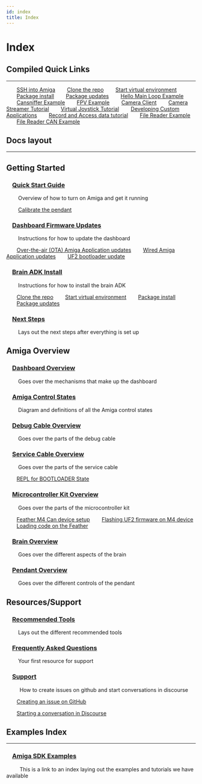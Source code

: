```yaml
---
id: index
title: Index
---
```


# Index

## Compiled Quick Links

---
&nbsp;&nbsp;&nbsp;&nbsp;&nbsp;&nbsp;&nbsp;[SSH into Amiga](/docs/brain/custom-applications.mdx#ssh-configuration)
&nbsp;&nbsp;&nbsp;&nbsp;&nbsp;&nbsp;&nbsp;[Clone the repo](/docs/brain/brain-install.md#clone-the-repo)
&nbsp;&nbsp;&nbsp;&nbsp;&nbsp;&nbsp;&nbsp;[Start virtual environment](/docs/brain/brain-install.md#optional-set-up-virtual-environment)
&nbsp;&nbsp;&nbsp;&nbsp;&nbsp;&nbsp;&nbsp;[Package install](/docs/brain/brain-install.md#package-install)
&nbsp;&nbsp;&nbsp;&nbsp;&nbsp;&nbsp;&nbsp;[Package updates](/docs/brain/brain-install.md#package-updates)
&nbsp;&nbsp;&nbsp;&nbsp;&nbsp;&nbsp;&nbsp;[Hello Main Loop Example](/docs/examples/hello_main_loop/README.md)
&nbsp;&nbsp;&nbsp;&nbsp;&nbsp;&nbsp;&nbsp;[Cansniffer Example](/docs/examples/cansniffer/README.md)
&nbsp;&nbsp;&nbsp;&nbsp;&nbsp;&nbsp;&nbsp;[FPV Example](/docs/examples/FPV/README.mdx)
&nbsp;&nbsp;&nbsp;&nbsp;&nbsp;&nbsp;&nbsp;[Camera Client](/docs/examples/camera_client/README.md)
&nbsp;&nbsp;&nbsp;&nbsp;&nbsp;&nbsp;&nbsp;[Camera Streamer Tutorial](/docs/tutorials/camera_streamer/00_intro.md)
&nbsp;&nbsp;&nbsp;&nbsp;&nbsp;&nbsp;&nbsp;[Virtual Joystick Tutorial](/docs/tutorials/virtual_joystick/00_overview.md)
&nbsp;&nbsp;&nbsp;&nbsp;&nbsp;&nbsp;&nbsp;[Developing Custom Applications](/docs/brain/custom-applications.mdx)
&nbsp;&nbsp;&nbsp;&nbsp;&nbsp;&nbsp;&nbsp;[Record and Access data tutorial](/docs/examples/import_log_file/README.md)
&nbsp;&nbsp;&nbsp;&nbsp;&nbsp;&nbsp;&nbsp;[File Reader Example](/docs/examples/file_reader/README.md)
&nbsp;&nbsp;&nbsp;&nbsp;&nbsp;&nbsp;&nbsp;[File Reader CAN Example](/docs/examples/file_reader_can/README.md)

## Docs layout

---

## Getting Started

### &nbsp;&nbsp;&nbsp;&nbsp;[Quick Start Guide](/docs/amiga_quick_start/amiga-quick-start.md)

&nbsp;&nbsp;&nbsp;&nbsp;&nbsp;&nbsp;&nbsp;&nbsp;Overview of how to turn on Amiga and get it running

&nbsp;&nbsp;&nbsp;&nbsp;&nbsp;&nbsp;&nbsp;
[Calibrate the pendant](/docs/amiga_quick_start/amiga-quick-start.md#calibrate-the-pendant)

### &nbsp;&nbsp;&nbsp;&nbsp;[Dashboard Firmware Updates](/docs/dashboard/fw_updates.md)

&nbsp;&nbsp;&nbsp;&nbsp;&nbsp;&nbsp;&nbsp;&nbsp;Instructions for how to update the dashboard

&nbsp;&nbsp;&nbsp;&nbsp;&nbsp;&nbsp;&nbsp;[Over-the-air (OTA) Amiga Application updates](/docs/dashboard/fw_updates.md#over-the-air-ota-amiga-application-updates)
&nbsp;&nbsp;&nbsp;&nbsp;&nbsp;&nbsp;&nbsp;[Wired Amiga Application updates](/docs/dashboard/fw_updates.md#wired-amiga-application-updates)
&nbsp;&nbsp;&nbsp;&nbsp;&nbsp;&nbsp;&nbsp;[UF2 bootloader update](/docs/dashboard/fw_updates.md#uf2-bootloader-update)

### &nbsp;&nbsp;&nbsp;&nbsp;[Brain ADK Install](/docs/brain/brain-install.md)

&nbsp;&nbsp;&nbsp;&nbsp;&nbsp;&nbsp;&nbsp;&nbsp;Instructions for how to install the brain ADK

&nbsp;&nbsp;&nbsp;&nbsp;&nbsp;&nbsp;&nbsp;[Clone the repo](/docs/brain/brain-install.md#clone-the-repo)
&nbsp;&nbsp;&nbsp;&nbsp;&nbsp;&nbsp;&nbsp;[Start virtual environment](/docs/brain/brain-install.md#optional-set-up-virtual-environment)
&nbsp;&nbsp;&nbsp;&nbsp;&nbsp;&nbsp;&nbsp;[Package install](/docs/brain/brain-install.md#package-install)
&nbsp;&nbsp;&nbsp;&nbsp;&nbsp;&nbsp;&nbsp;[Package updates](/docs/brain/brain-install.md#package-updates)

### &nbsp;&nbsp;&nbsp;&nbsp;[Next Steps](/docs/brain/brain-next-steps.md)

&nbsp;&nbsp;&nbsp;&nbsp;&nbsp;&nbsp;&nbsp;&nbsp;Lays out the next steps after everything is set up

## Amiga Overview

### &nbsp;&nbsp;&nbsp;&nbsp;[Dashboard Overview](/docs/dashboard/README.md)

&nbsp;&nbsp;&nbsp;&nbsp;&nbsp;&nbsp;&nbsp;&nbsp;Goes over the mechanisms that make up the dashboard

### &nbsp;&nbsp;&nbsp;&nbsp;[Amiga Control States](/docs/dashboard/control_states.mdx)

&nbsp;&nbsp;&nbsp;&nbsp;&nbsp;&nbsp;&nbsp;&nbsp;Diagram and definitions of all the Amiga control states

### &nbsp;&nbsp;&nbsp;&nbsp;[Debug Cable Overview](/docs/debug_cable/README.md)

&nbsp;&nbsp;&nbsp;&nbsp;&nbsp;&nbsp;&nbsp;&nbsp;Goes over the parts of the debug cable

### &nbsp;&nbsp;&nbsp;&nbsp;[Service Cable Overview](/docs/debug_cable/service_cable.md)

&nbsp;&nbsp;&nbsp;&nbsp;&nbsp;&nbsp;&nbsp;&nbsp;Goes over the parts of the service cable

&nbsp;&nbsp;&nbsp;&nbsp;&nbsp;&nbsp;&nbsp;[REPL for BOOTLOADER State](/docs/debug_cable/service_cable.md#repl-for-bootloader-state)

### &nbsp;&nbsp;&nbsp;&nbsp;[Microcontroller Kit Overview](/docs/mcu_kit/README.mdx)

&nbsp;&nbsp;&nbsp;&nbsp;&nbsp;&nbsp;&nbsp;&nbsp;Goes over the parts of the microcontroller kit

&nbsp;&nbsp;&nbsp;&nbsp;&nbsp;&nbsp;&nbsp;[Feather M4 Can device setup](/docs/mcu_kit/README.mdx#feather-m4-can-device-setup)
&nbsp;&nbsp;&nbsp;&nbsp;&nbsp;&nbsp;&nbsp;[Flashing UF2 firmware on M4 device](/docs/mcu_kit/README.mdx#flashing-the-uf2-firmware-on-the-m4-device)
&nbsp;&nbsp;&nbsp;&nbsp;&nbsp;&nbsp;&nbsp;[Loading code on the Feather](/docs/mcu_kit/README.mdx#loading-code-on-the-feather)

### &nbsp;&nbsp;&nbsp;&nbsp;[Brain Overview](/docs/brain/README.md)

&nbsp;&nbsp;&nbsp;&nbsp;&nbsp;&nbsp;&nbsp;&nbsp;Goes over the different aspects of the brain

### &nbsp;&nbsp;&nbsp;&nbsp;[Pendant Overview](/docs/pendant/pendant.md)

&nbsp;&nbsp;&nbsp;&nbsp;&nbsp;&nbsp;&nbsp;&nbsp;Goes over the different controls of the pendant

## Resources/Support

### &nbsp;&nbsp;&nbsp;&nbsp;[Recommended Tools](/docs/hardware-tools/recommended_tools.md)

&nbsp;&nbsp;&nbsp;&nbsp;&nbsp;&nbsp;&nbsp;&nbsp;Lays out the different recommended tools

### &nbsp;&nbsp;&nbsp;&nbsp;[Frequently Asked Questions](/docs/reference/faq.md)

&nbsp;&nbsp;&nbsp;&nbsp;&nbsp;&nbsp;&nbsp;&nbsp;Your first resource for support

### &nbsp;&nbsp;&nbsp;&nbsp;[Support](/docs/support/support.md)

&nbsp;&nbsp;&nbsp;&nbsp;&nbsp;&nbsp;&nbsp;&nbsp;
How to create issues on github and start conversations in discourse

&nbsp;&nbsp;&nbsp;&nbsp;&nbsp;&nbsp;&nbsp;[Creating an issue on GitHub](/docs/support/support.md#how-to-create-an-issue)

&nbsp;&nbsp;&nbsp;&nbsp;&nbsp;&nbsp;&nbsp;[Starting a conversation in Discourse](/docs/support/support.md#how-to-start-a-conversation-in-discourse)

## Examples Index

---

### &nbsp;&nbsp;&nbsp;&nbsp;[Amiga SDK Examples](/docs/examples/examples_index.md)

&nbsp;&nbsp;&nbsp;&nbsp;&nbsp;&nbsp;&nbsp;&nbsp;
This is a link to an index laying out the examples and tutorials we have available
